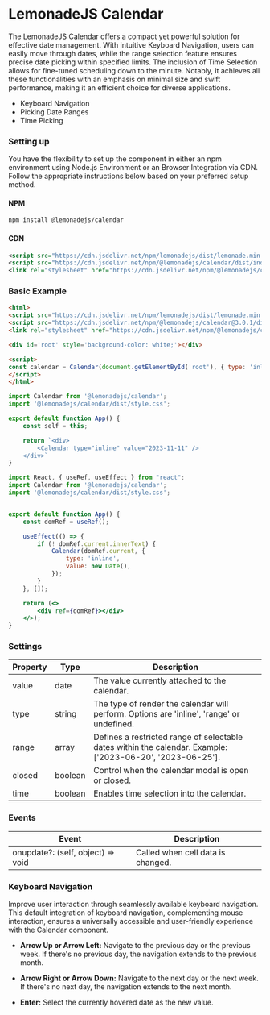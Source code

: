 LemonadeJS Calendar
====================

The LemonadeJS Calendar offers a compact yet powerful solution for effective date management. With intuitive Keyboard Navigation, users can easily move through dates, while the range selection feature ensures precise date picking within specified limits. The inclusion of Time Selection allows for fine-tuned scheduling down to the minute. Notably, it achieves all these functionalities with an emphasis on minimal size and swift performance, making it an efficient choice for diverse applications.

- Keyboard Navigation
- Picking Date Ranges
- Time Picking

### Setting up

You have the flexibility to set up the component in either an npm environment using Node.js Environment or an Browser Integration via CDN. Follow the appropriate instructions below based on your preferred setup method.

#### NPM

```bash
npm install @lemonadejs/calendar
```

#### CDN
```xml
<script src="https://cdn.jsdelivr.net/npm/lemonadejs/dist/lemonade.min.js"></script>
<script src="https://cdn.jsdelivr.net/npm/@lemonadejs/calendar/dist/index.min.js"></script>
<link rel="stylesheet" href="https://cdn.jsdelivr.net/npm/@lemonadejs/calendar/dist/style.min.css" />
```

### Basic Example

```html
<html>
<script src="https://cdn.jsdelivr.net/npm/lemonadejs/dist/lemonade.min.js"></script>
<script src="https://cdn.jsdelivr.net/npm/@lemonadejs/calendar@3.0.1/dist/index.min.js"></script>
<link rel="stylesheet" href="https://cdn.jsdelivr.net/npm/@lemonadejs/calendar@3.0.1/dist/style.min.css" />

<div id='root' style='background-color: white;'></div>

<script>
const calendar = Calendar(document.getElementById('root'), { type: 'inline', value: new Date() });
</script>
</html>
```
```javascript
import Calendar from '@lemonadejs/calendar';
import '@lemonadejs/calendar/dist/style.css';

export default function App() {
    const self = this;

    return `<div>
        <Calendar type="inline" value="2023-11-11" />
    </div>`
}
```
```jsx
import React, { useRef, useEffect } from "react";
import Calendar from '@lemonadejs/calendar';
import '@lemonadejs/calendar/dist/style.css';


export default function App() {
    const domRef = useRef();

    useEffect(() => {
        if (! domRef.current.innerText) {
            Calendar(domRef.current, {
                type: 'inline',
                value: new Date(),
            });
        }
    }, []);

    return (<>
        <div ref={domRef}></div>
    </>);
}
```

### Settings

| Property | Type | Description |
| -------- | ---- | ----------- |
| value | date | The value currently attached to the calendar. |
| type | string | The type of render the calendar will perform. Options are 'inline', 'range' or undefined.  |
| range | array | Defines a restricted range of selectable dates within the calendar. Example: ['2023-06-20', '2023-06-25']. |
| closed | boolean | Control when the calendar modal is open or closed. |
| time | boolean | Enables time selection into the calendar. |

### Events

| Event | Description |
| --- | --- |
| onupdate?: (self, object) => void | Called when cell data is changed. |

### Keyboard Navigation

Improve user interaction through seamlessly available keyboard navigation. This default integration of keyboard navigation, complementing mouse interaction, ensures a universally accessible and user-friendly experience with the Calendar component.

* **Arrow Up or Arrow Left:** Navigate to the previous day or the previous week. If there's no previous day, the navigation extends to the previous month.

* **Arrow Right or Arrow Down:** Navigate to the next day or the next week. If there's no next day, the navigation extends to the next month.

* **Enter:** Select the currently hovered date as the new value.